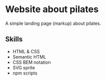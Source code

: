 # Website about pilates
A simple landing page (markup) about pilates.

## Skills
- HTML & CSS
- Semantic HTML
- CSS BEM notation
- SVG sprite
- npm scripts
